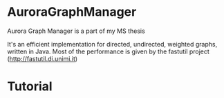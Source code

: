 AuroraGraphManager
==================

Aurora Graph Manager is a part of my MS thesis

It's an efficient implementation for directed, undirected, weighted graphs, written in Java.
Most of the performance is given by the fastutil project (http://fastutil.di.unimi.it)

Tutorial
==================


